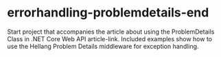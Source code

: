 # errorhandling-problemdetails-end

Start project that accompanies the article about using the ProblemDetails Class in .NET Core Web API article-link. 
Included examples show how to use the Hellang Problem Details middleware for exception handling.
